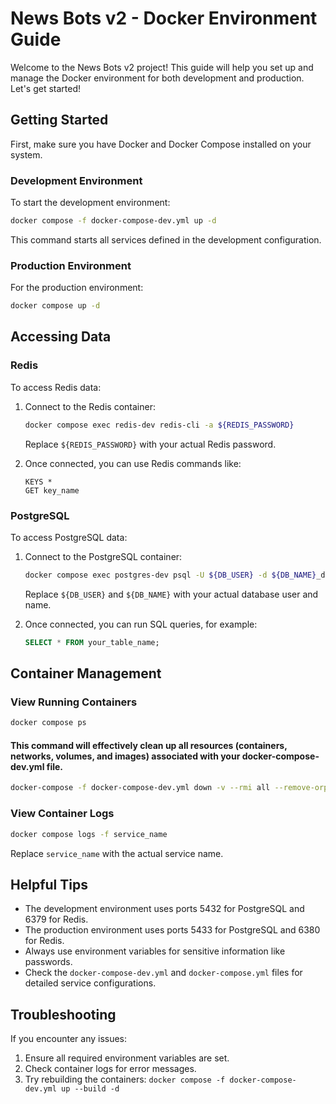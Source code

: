 # News Bots v2 - Docker Environment Guide

Welcome to the News Bots v2 project! This guide will help you set up and manage the Docker environment for both development and production. Let's get started!

## Getting Started

First, make sure you have Docker and Docker Compose installed on your system.

### Development Environment

To start the development environment:

```bash
docker compose -f docker-compose-dev.yml up -d
```


This command starts all services defined in the development configuration.

### Production Environment

For the production environment:

```bash
docker compose up -d
```


## Accessing Data

### Redis

To access Redis data:

1. Connect to the Redis container:
   ```bash
   docker compose exec redis-dev redis-cli -a ${REDIS_PASSWORD}
   ```
   Replace `${REDIS_PASSWORD}` with your actual Redis password.

2. Once connected, you can use Redis commands like:
   ```
   KEYS *
   GET key_name
   ```

### PostgreSQL

To access PostgreSQL data:

1. Connect to the PostgreSQL container:
   ```bash
   docker compose exec postgres-dev psql -U ${DB_USER} -d ${DB_NAME}_dev
   ```
   Replace `${DB_USER}` and `${DB_NAME}` with your actual database user and name.

2. Once connected, you can run SQL queries, for example:
   ```sql
   SELECT * FROM your_table_name;
   ```

## Container Management

### View Running Containers

```bash
docker compose ps
```

#### This command will effectively clean up all resources (containers, networks, volumes, and images) associated with your docker-compose-dev.yml file. 

```bash
docker-compose -f docker-compose-dev.yml down -v --rmi all --remove-orphans
```


### View Container Logs

```bash
docker compose logs -f service_name
```


Replace `service_name` with the actual service name.

## Helpful Tips

- The development environment uses ports 5432 for PostgreSQL and 6379 for Redis.
- The production environment uses ports 5433 for PostgreSQL and 6380 for Redis.
- Always use environment variables for sensitive information like passwords.
- Check the `docker-compose-dev.yml` and `docker-compose.yml` files for detailed service configurations.

## Troubleshooting

If you encounter any issues:
1. Ensure all required environment variables are set.
2. Check container logs for error messages.
3. Try rebuilding the containers: `docker compose -f docker-compose-dev.yml up --build -d`
